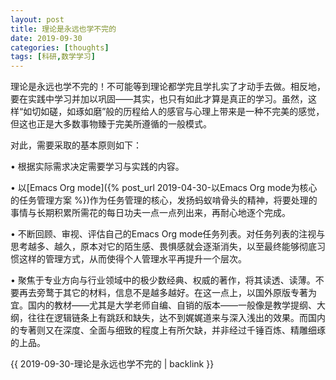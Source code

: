 ```yaml
---
layout: post
title: 理论是永远也学不完的
date: 2019-09-30
categories: [thoughts]
tags: [科研,数学学习]
---
```


理论是永远也学不完的！不可能等到理论都学完且学扎实了才动手去做。相反地，要在实践中学习并加以巩固——其实，也只有如此才算是真正的学习。虽然，这样“如切如磋，如琢如磨”般的历程给人的感官与心理上带来是一种不完美的感觉，但这也正是大多数事物臻于完美所遵循的一般模式。

对此，需要采取的基本原则如下：

• 根据实际需求决定需要学习与实践的内容。

• 以[Emacs Org mode]({% post_url 2019-04-30-以Emacs Org mode为核心的任务管理方案 %})作为任务管理的核心，发扬蚂蚁啃骨头的精神，将要处理的事情与长期积累所需花的每日功夫一点一点列出来，再耐心地逐个完成。

• 不断回顾、审视、评估自己的Emacs Org mode任务列表。对任务列表的注视与思考越多、越久，原本对它的陌生感、畏惧感就会逐渐消失，以至最终能够彻底习惯这样的管理方式，从而使得个人管理水平再提升一个层次。

• 聚焦于专业方向与行业领域中的极少数经典、权威的著作，将其读透、读薄。不要再去旁鹜于其它的材料，信息不是越多越好。在这一点上，以国外原版专著为宜。国内的教材——尤其是大学老师自编、自销的版本——一般像是教学提纲、大纲，往往在逻辑链条上有跳跃和缺失，达不到娓娓道来与深入浅出的效果。而国内的专著则又在深度、全面与细致的程度上有所欠缺，并非经过千锤百炼、精雕细琢的上品。

{{ 2019-09-30-理论是永远也学不完的 | backlink }}
